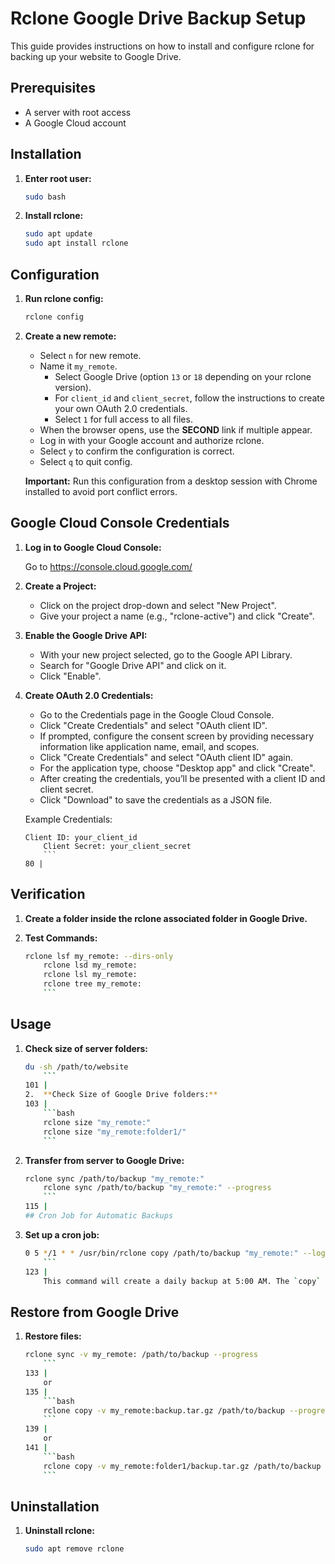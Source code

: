 # Rclone Google Drive Backup Setup

This guide provides instructions on how to install and configure rclone for backing up your website to Google Drive.

## Prerequisites

*   A server with root access
*   A Google Cloud account

## Installation

1.  **Enter root user:**

    ```bash
    sudo bash
    ```

2.  **Install rclone:**

    ```bash
    sudo apt update
    sudo apt install rclone
    ```

## Configuration

1.  **Run rclone config:**

    ```bash
    rclone config
    ```

2.  **Create a new remote:**

    *   Select `n` for new remote.
    *   Name it `my_remote`.
        *   Select Google Drive (option `13` or `18` depending on your rclone version).
        *   For `client_id` and `client_secret`, follow the instructions to create your own OAuth 2.0 credentials.
        *   Select `1` for full access to all files.
    *   When the browser opens, use the **SECOND** link if multiple appear.
    *   Log in with your Google account and authorize rclone.
    *   Select `y` to confirm the configuration is correct.
    *   Select `q` to quit config.

    **Important:** Run this configuration from a desktop session with Chrome installed to avoid port conflict errors.

## Google Cloud Console Credentials

1.  **Log in to Google Cloud Console:**

    Go to <https://console.cloud.google.com/>

2.  **Create a Project:**

    *   Click on the project drop-down and select "New Project".
    *   Give your project a name (e.g., "rclone-active") and click "Create".

3.  **Enable the Google Drive API:**

    *   With your new project selected, go to the Google API Library.
    *   Search for "Google Drive API" and click on it.
    *   Click "Enable".

4.  **Create OAuth 2.0 Credentials:**

    *   Go to the Credentials page in the Google Cloud Console.
    *   Click "Create Credentials" and select "OAuth client ID".
    *   If prompted, configure the consent screen by providing necessary information like application name, email, and scopes.
    *   Click "Create Credentials" and select "OAuth client ID" again.
    *   For the application type, choose "Desktop app" and click "Create".
    *   After creating the credentials, you’ll be presented with a client ID and client secret.
    *   Click "Download" to save the credentials as a JSON file.

    Example Credentials:

    ```text
    Client ID: your_client_id
        Client Secret: your_client_secret
        ```
    80 |
## Verification

1.  **Create a folder inside the rclone associated folder in Google Drive.**

2.  **Test Commands:**

    ```bash
    rclone lsf my_remote: --dirs-only
        rclone lsd my_remote:
        rclone lsl my_remote:
        rclone tree my_remote:
        ```

## Usage

1.  **Check size of server folders:**

    ```bash
    du -sh /path/to/website
        ```
    101 |
    2.  **Check Size of Google Drive folders:**
    103 |
        ```bash
        rclone size "my_remote:"
        rclone size "my_remote:folder1/"
        ```

3.  **Transfer from server to Google Drive:**

    ```bash
    rclone sync /path/to/backup "my_remote:"
        rclone sync /path/to/backup "my_remote:" --progress
        ```
    115 |
    ## Cron Job for Automatic Backups

1.  **Set up a cron job:**

    ```bash
    0 5 */1 * * /usr/bin/rclone copy /path/to/backup "my_remote:" --log-file=/var/log/rclone.log
        ```
    123 |
        This command will create a daily backup at 5:00 AM. The `copy` command preserves all versions of your backups. Use `sync` if you want to overwrite older backups with the latest version.

## Restore from Google Drive

1.  **Restore files:**

    ```bash
    rclone sync -v my_remote: /path/to/backup --progress
        ```
    133 |
        or
    135 |
        ```bash
        rclone copy -v my_remote:backup.tar.gz /path/to/backup --progress
        ```
    139 |
        or
    141 |
        ```bash
        rclone copy -v my_remote:folder1/backup.tar.gz /path/to/backup --progress
        ```

## Uninstallation

1.  **Uninstall rclone:**

    ```bash
    sudo apt remove rclone